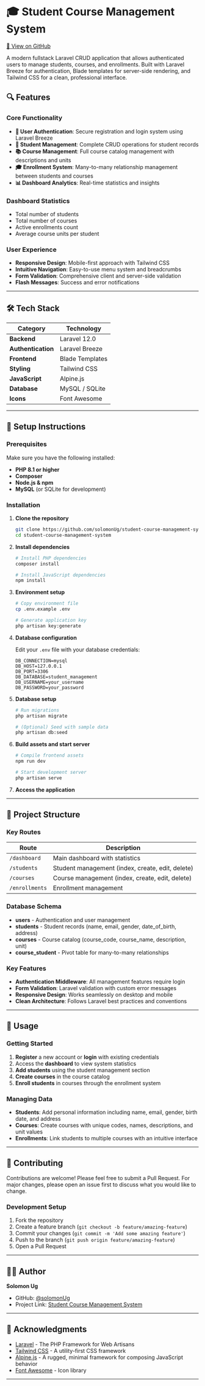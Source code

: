 # 🎓 Student Course Management System

[🔗 View on GitHub](https://github.com/solomonUg/student-course-management-system.git)

A modern fullstack Laravel CRUD application that allows authenticated users to manage students, courses, and enrollments. Built with Laravel Breeze for authentication, Blade templates for server-side rendering, and Tailwind CSS for a clean, professional interface.


## 🔍 Features

### Core Functionality
- **🔐 User Authentication**: Secure registration and login system using Laravel Breeze
- **👥 Student Management**: Complete CRUD operations for student records
- **📚 Course Management**: Full course catalog management with descriptions and units
- **🎓 Enrollment System**: Many-to-many relationship management between students and courses
- **📊 Dashboard Analytics**: Real-time statistics and insights

### Dashboard Statistics
- Total number of students
- Total number of courses  
- Active enrollments count
- Average course units per student

### User Experience
- **Responsive Design**: Mobile-first approach with Tailwind CSS
- **Intuitive Navigation**: Easy-to-use menu system and breadcrumbs
- **Form Validation**: Comprehensive client and server-side validation
- **Flash Messages**: Success and error notifications

---

## 🛠 Tech Stack

| Category | Technology |
|----------|------------|
| **Backend** | Laravel 12.0 |
| **Authentication** | Laravel Breeze |
| **Frontend** | Blade Templates |
| **Styling** | Tailwind CSS |
| **JavaScript** | Alpine.js |
| **Database** | MySQL / SQLite |
| **Icons** | Font Awesome |

---

## 🚀 Setup Instructions

### Prerequisites

Make sure you have the following installed:
- **PHP 8.1 or higher**
- **Composer**
- **Node.js & npm**
- **MySQL** (or SQLite for development)

### Installation

1. **Clone the repository**
   ```bash
   git clone https://github.com/solomonUg/student-course-management-system.git
   cd student-course-management-system
   ```

2. **Install dependencies**
   ```bash
   # Install PHP dependencies
   composer install
   
   # Install JavaScript dependencies
   npm install
   ```

3. **Environment setup**
   ```bash
   # Copy environment file
   cp .env.example .env
   
   # Generate application key
   php artisan key:generate
   ```

4. **Database configuration**
   
   Edit your `.env` file with your database credentials:
   ```env
   DB_CONNECTION=mysql
   DB_HOST=127.0.0.1
   DB_PORT=3306
   DB_DATABASE=student_management
   DB_USERNAME=your_username
   DB_PASSWORD=your_password
   ```

5. **Database setup**
   ```bash
   # Run migrations
   php artisan migrate
   
   # (Optional) Seed with sample data
   php artisan db:seed
   ```

6. **Build assets and start server**
   ```bash
   # Compile frontend assets
   npm run dev
   
   # Start development server
   php artisan serve
   ```

7. **Access the application**
   
---

## 📁 Project Structure

### Key Routes
| Route | Description |
|-------|-------------|
| `/dashboard` | Main dashboard with statistics |
| `/students` | Student management (index, create, edit, delete) |
| `/courses` | Course management (index, create, edit, delete) |
| `/enrollments` | Enrollment management |

### Database Schema
- **users** - Authentication and user management
- **students** - Student records (name, email, gender, date_of_birth, address)
- **courses** - Course catalog (course_code, course_name, description, unit)
- **course_student** - Pivot table for many-to-many relationships

### Key Features
- **Authentication Middleware**: All management features require login
- **Form Validation**: Laravel validation with custom error messages
- **Responsive Design**: Works seamlessly on desktop and mobile
- **Clean Architecture**: Follows Laravel best practices and conventions

---

## 🎯 Usage

### Getting Started
1. **Register** a new account or **login** with existing credentials
2. Access the **dashboard** to view system statistics
3. **Add students** using the student management section
4. **Create courses** in the course catalog
5. **Enroll students** in courses through the enrollment system

### Managing Data
- **Students**: Add personal information including name, email, gender, birth date, and address
- **Courses**: Create courses with unique codes, names, descriptions, and unit values
- **Enrollments**: Link students to multiple courses with an intuitive interface

---

## 🤝 Contributing

Contributions are welcome! Please feel free to submit a Pull Request. For major changes, please open an issue first to discuss what you would like to change.

### Development Setup
1. Fork the repository
2. Create a feature branch (`git checkout -b feature/amazing-feature`)
3. Commit your changes (`git commit -m 'Add some amazing feature'`)
4. Push to the branch (`git push origin feature/amazing-feature`)
5. Open a Pull Request

---

## 👨‍💻 Author

**Solomon Ug**
- GitHub: [@solomonUg](https://github.com/solomonUg)
- Project Link: [Student Course Management System](https://github.com/solomonUg/student-course-management-system)

---

## 🙏 Acknowledgments

- [Laravel](https://laravel.com) - The PHP Framework for Web Artisans
- [Tailwind CSS](https://tailwindcss.com) - A utility-first CSS framework
- [Alpine.js](https://alpinejs.dev) - A rugged, minimal framework for composing JavaScript behavior
- [Font Awesome](https://fontawesome.com) - Icon library

---

